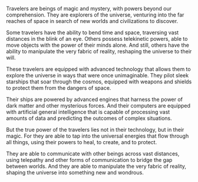 Travelers are beings of magic and mystery, with powers beyond our comprehension. They are explorers of the universe, venturing into the far reaches of space in search of new worlds and civilizations to discover.

Some travelers have the ability to bend time and space, traversing vast distances in the blink of an eye. Others possess telekinetic powers, able to move objects with the power of their minds alone. And still, others have the ability to manipulate the very fabric of reality, reshaping the universe to their will.

These travelers are equipped with advanced technology that allows them to explore the universe in ways that were once unimaginable. They pilot sleek starships that soar through the cosmos, equipped with weapons and shields to protect them from the dangers of space.

Their ships are powered by advanced engines that harness the power of dark matter and other mysterious forces. And their computers are equipped with artificial general intelligence that is capable of processing vast amounts of data and predicting the outcomes of complex situations.

But the true power of the travelers lies not in their technology, but in their magic. For they are able to tap into the universal energies that flow through all things, using their powers to heal, to create, and to protect.

They are able to communicate with other beings across vast distances, using telepathy and other forms of communication to bridge the gap between worlds. And they are able to manipulate the very fabric of reality, shaping the universe into something new and wondrous.

